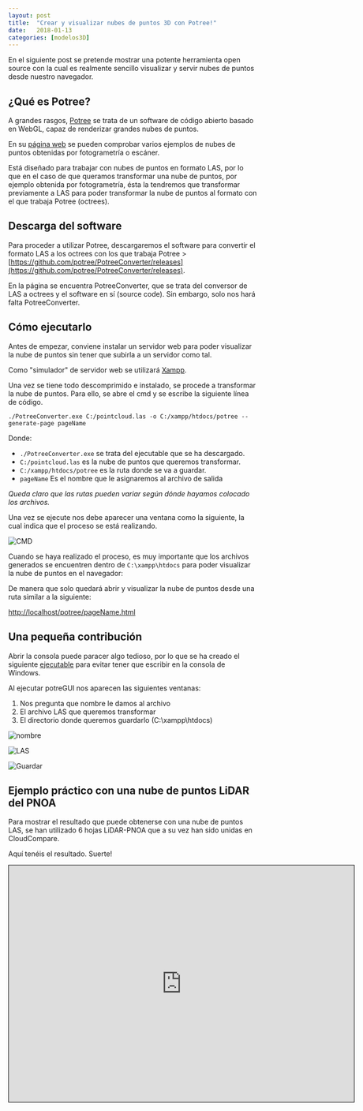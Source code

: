 ```yaml
---
layout: post
title:  "Crear y visualizar nubes de puntos 3D con Potree!"
date:   2018-01-13
categories: [modelos3D]
---
```


En el siguiente post se pretende mostrar una potente herramienta open source con la cual es realmente sencillo visualizar y servir nubes de puntos desde nuestro navegador.

## ¿Qué es Potree?
A grandes rasgos, [Potree](www.potree.org) se trata de un software de código abierto basado en WebGL, capaz de renderizar grandes nubes de puntos.

En su [página web](www.potree.org) se pueden comprobar varios ejemplos de nubes de puntos obtenidas por fotogrametría o escáner.

Está diseñado para trabajar con nubes de puntos en formato LAS, por lo que en el caso de que queramos transformar una nube de puntos, por ejemplo obtenida por fotogrametría, ésta la tendremos que transformar previamente a LAS para poder transformar la nube de puntos al formato con el que trabaja Potree (octrees).

## Descarga del software

Para proceder a utilizar Potree, descargaremos el software para convertir el formato LAS a los octrees con los que trabaja Potree > [https://github.com/potree/PotreeConverter/releases](https://github.com/potree/PotreeConverter/releases).

En la página se encuentra PotreeConverter, que se trata del conversor de LAS a octrees y el software en sí (source code). Sin embargo, solo nos hará falta PotreeConverter.

## Cómo ejecutarlo

Antes de empezar, conviene instalar un servidor web para poder visualizar la nube de puntos sin tener que subirla a un servidor como tal.

Como "simulador" de servidor web se utilizará [Xampp](https://www.apachefriends.org/de/index.html).

Una vez se tiene todo descomprimido e instalado, se procede a transformar la nube de puntos. Para ello, se abre el cmd y se escribe la siguiente línea de código.

```
./PotreeConverter.exe C:/pointcloud.las -o C:/xampp/htdocs/potree --generate-page pageName
```

Donde:
- ```./PotreeConverter.exe``` se trata del ejecutable que se ha descargado.
- ```C:/pointcloud.las``` es la nube de puntos que queremos transformar.
- ```C:/xampp/htdocs/potree``` es la ruta donde se va a guardar.
- ```pageName``` Es el nombre que le asignaremos al archivo de salida

*Queda claro que las rutas pueden variar según dónde hayamos colocado los archivos.*

Una vez se ejecute nos debe aparecer una ventana como la siguiente, la cual indica que el proceso se está realizando.

![CMD](http://38994238.servicio-online.net/joancano.github.io/imgPosts/Potree/resultado.png)

Cuando se haya realizado el proceso, es muy importante que los archivos generados se encuentren dentro de ```C:\xampp\htdocs``` para poder visualizar la nube de puntos en el navegador:

De manera que solo quedará abrir y visualizar la nube de puntos desde una ruta similar a la siguiente:

[http://localhost/potree/pageName.html](http://localhost/potree/pageName.html)

## Una pequeña contribución

Abrir la consola puede paracer algo tedioso, por lo que se ha creado el siguiente [ejecutable](https://github.com/JoanCano/potreeGUI/blob/master/PotreeConverter.exe) para evitar tener que escribir en la consola de Windows.

Al ejecutar potreGUI nos aparecen las siguientes ventanas:
1. Nos pregunta que nombre le damos al archivo
2. El archivo LAS que queremos transformar
3. El directorio donde queremos guardarlo (C:\xampp\htdocs)

![nombre](http://38994238.servicio-online.net/joancano.github.io/imgPosts/Potree/1.PNG)

![LAS](http://38994238.servicio-online.net/joancano.github.io/imgPosts/Potree/2.png)

![Guardar](http://38994238.servicio-online.net/joancano.github.io/imgPosts/Potree/3.png)

## Ejemplo práctico con una nube de puntos LiDAR del PNOA

Para mostrar el resultado que puede obtenerse con una nube de puntos LAS, se han utilizado 6 hojas LiDAR-PNOA que a su vez han sido unidas en CloudCompare.

Aquí tenéis el resultado. Suerte!

<iframe width="700" height="480" frameborder="0" scrolling="no" marginheight="0" marginwidth="0" src="http://38994238.servicio-online.net/joancano.github.io/potree/anafi.html" style="border: 1px solid black"></iframe>
